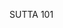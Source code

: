 SUTTA 101

[^922]: This doctrine, which is here ascribed to the Jains, is also taken up for criticism by the Buddha at SN 36:21/ iv.230-31 and AN 3:61/i.173-74. The Buddha's teaching recognises the existence of feeling that is not the result of past action but a concomitant of present action, and also admits feeling that is neither kammically active nor kammic result.

[^923]: From here until §5, "That being so...," also at MN 14.17-19. The statement of the Niganṭha Nātaputta, which at MN 14.17 introduces the Niganṭhas' position, here comes afterwards, at $ 10, as the Niganṭhas' justification for their assertion.

[^924]: As at MN 95.14.

[^925]: It is not fitting for them to make that declaration because their "intense exertion," i.e., their ascetic practice, is the cause for their painful feelings, as the Buddha states in $ 15.

[^926]: This is a technical expression for an action that is to ripen in this present life.

[^927]: MA: "An action [whose result] is to be experienced in a matured [personality]" is a synonym for an action [whose result] is to be experienced here and now. "An action [whose result] is to be experienced in an unmatured personality" is a synonym for action [whose result] is to be experienced in the next life. But a specification is made as follows: any action that yields its result in the same life is one to be experienced here and now, but only an action that produces its result within seven days is called one to be experienced in a matured personality.

[^928]: This is an action that does not gain the opportunity to yield its result and thereby becomes defunct.

[^929]: Issaranimmanahetu. This doctrine of the theists is criticised by the Buddha at AN 3:61/i.174.

[^930]: Sangatibhāvahetu. This alludes to the doctrine of Makkhali Gosāla, criticised at length at MN 60.21 and AN 3:61/ i. 175 .

[^931]: Abhijatihetu. This also refers to a tenet of Makkhali Gosāla.

[^932]: This is a formulation of the Buddha's Middle Way, which avoids the extreme of self-mortification without falling into the other extreme of infatuation with sensual pleasure.

[^933]: MA explains the source of suffering to be craving, so called because it is the root of the suffering comprised in the five aggregates. The passage shows two alternative approaches toward overcoming craving - one employing energetic striving, the other detached equanimity. The "fading away" of the source is identified by MA with the supramundane path. The passage is said to illustrate the practice of one who progresses on a pleasant path with quick direct knowledge (sukhapatipadā khippābhiñña).

[^934]: This passage is brought forth to show the Buddha's reason for permitting his monks to undertake the ascetic practices (dhutanga): the moderate use of austerities is conductive to overcoming the defilements. But they are not undertaken to wear away old kamma and to purify the soul, as the Jains and other ascetic sects believed. MA says that this passage illustrates the practice of one who progresses on a difficult path with sluggish direct knowledge (dukkhapatipadā dandhäbhiñña).

